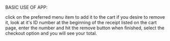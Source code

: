 BASIC USE OF APP:

click on the preferred menu item to add it to the cart
if you desire to remove it, look at it's ID number at the beginning of the receipt listed on the cart page, enter the number and hit the remove button
when finished, select the checkout option and you will see your total.
